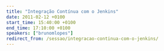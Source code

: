```yaml
---
title: "Integração Contínua com o Jenkins"
date: 2011-02-12 +0100
start_time: 15:40:00 +0100
end_time: 17:10:00 +0100
speakers: ["brunomlopes"]
redirect_from: /sessao/integracao-continua-com-o-jenkins/
---
```

